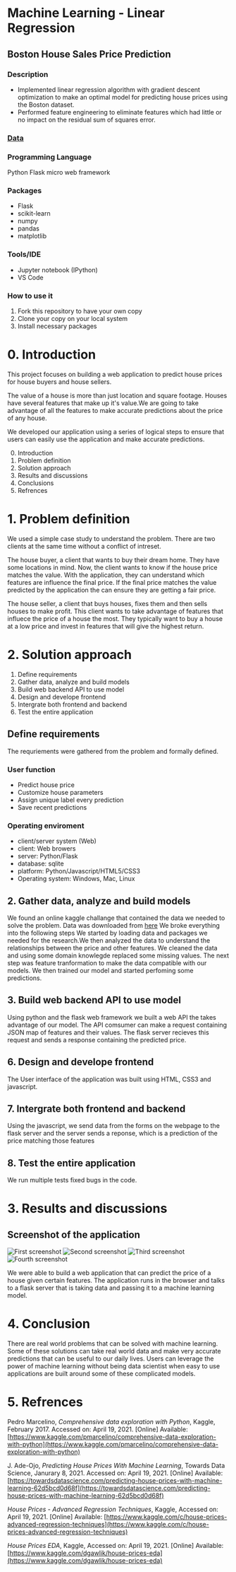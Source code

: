 # Machine Learning - Linear Regression
## Boston House Sales Price Prediction 

### Description
* Implemented linear regression algorithm with gradient descent optimization to make an optimal model for predicting house prices using the Boston dataset.
* Performed feature engineering to eliminate features which had little or no impact on the residual sum of squares error.

### [Data](https://archive.ics.uci.edu/ml/machine-learning-databases/housing/)

### Programming Language
Python
Flask micro web framework

### Packages
- Flask
- scikit-learn
- numpy
- pandas
- matplotlib

### Tools/IDE 
- Jupyter notebook (IPython)
- VS Code

### How to use it
1. Fork this repository to have your own copy
2. Clone your copy on your local system
3. Install necessary packages


# 0. Introduction
This project focuses on building a web application to predict house prices for house buyers and house sellers.

The value of a house is more than just location and square footage. Houses have several features that make up it's value.We are going to take advantage of all the features to make accurate predictions about the price of any house.

We developed our application using a series of logical steps to ensure that users can easily use the application and make accurate predictions.

0) Introduction
1) Problem definition
2) Solution approach
3) Results and discussions
4) Conclusions
5) Refrences

# 1. Problem definition
We used a simple case study to understand the problem. There are two clients at the same time without a conflict of intreset.

The house buyer, a client that wants to buy their dream home. They have some locations in mind. Now, the client wants to know if the house price matches the value. With the application, they can understand which features are influence the final price. If the final price matches the value predicted by the application the can ensure they are getting a fair price.

The house seller, a client that buys houses, fixes them and then sells houses to make profit. This client wants to take advantage of features that influece the price of a house the most. They typically want to buy a house at a low price and invest in features that will give the highest return.

# 2. Solution approach

1) Define requirements
2) Gather data, analyze and build models
3) Build web backend API to use model
4) Design and develope frontend
7) Intergrate both frontend and backend
8) Test the entire application


## Define requirements
The requriements were gathered from the problem and formally defined.

### User function
* Predict house price
* Customize house parameters
* Assign unique label every prediction
* Save recent predictions

### Operating enviroment
* client/server system (Web)
* client: Web browers
* server: Python/Flask
* database: sqlite
* platform: Python/Javascript/HTML5/CSS3
* Operating system: Windows, Mac, Linux

## 2. Gather data, analyze and build models
We found an online kaggle challange that contained the data we needed to solve the problem.
Data was downloaded from [here](https://www.kaggle.com/c/house-prices-advanced-regression-techniques/data)
We broke everything into the following steps
We started by loading data and packages we needed for the research.We then
analyzed the data to understand the relationships between the price and other
features. We cleaned the data and using some domain knowlegde replaced some
missing values. The next step was feature tranformation to make the data
compatible with our models. We then trained our model and started perfoming
some predictions.

## 3. Build web backend API to use model
Using python and the flask web framework we built a web API the takes advantage of our model.
The API comsumer can make a request containing JSON map of features and their values. The
flask server recieves this request and sends a response containing the predicted price.

## 6. Design and develope frontend
The User interface of the application was built using HTML, CSS3 and javascript.

## 7. Intergrate both frontend and backend
Using the javascript, we send data from the forms on the webpage to the flask server
and the server sends a reponse, which is a prediction of the price matching those features

## 8. Test the entire application
We run multiple tests fixed bugs in the code.

# 3. Results and discussions
## Screenshot of the application
![First screenshot](images/screenshot-01.png)
![Second screenshot](images/screenshot-02.png)
![Third screenshot](images/screenshot-04.png)
![Fourth screenshot](images/screenshot-03.png)

We were able to build a web application that can predict the price of a house given certain features. The application runs in the browser and talks to a flask server that is taking data and passing it to a machine learning model.

# 4. Conclusion
There are real world problems that can be solved with machine learning. Some of these solutions can take real world data and make very accurate predictions that can be useful to our daily lives. Users can leverage the power of machine learning without being data scientist when easy to use applications are built around some of these complicated models.

# 5. Refrences

Pedro Marcelino, *Comprehensive data exploration with Python*, Kaggle,  February 2017. Accessed on: April 19, 2021. [Online]
Available: [https://www.kaggle.com/pmarcelino/comprehensive-data-exploration-with-python](https://www.kaggle.com/pmarcelino/comprehensive-data-exploration-with-python)

J. Ade-Ojo, *Predicting House Prices With Machine Learning*, Towards Data Science,  Janurary 8, 2021. Accessed on: April 19, 2021. [Online]
Available: [https://towardsdatascience.com/predicting-house-prices-with-machine-learning-62d5bcd0d68f](https://towardsdatascience.com/predicting-house-prices-with-machine-learning-62d5bcd0d68f)

*House Prices - Advanced Regression Techniques*, Kaggle, Accessed on: April 19, 2021. [Online]
Available: [https://www.kaggle.com/c/house-prices-advanced-regression-techniques](https://www.kaggle.com/c/house-prices-advanced-regression-techniques)

*House Prices EDA*, Kaggle, Accessed on: April 19, 2021. [Online]
Available: [https://www.kaggle.com/dgawlik/house-prices-eda](https://www.kaggle.com/dgawlik/house-prices-eda)